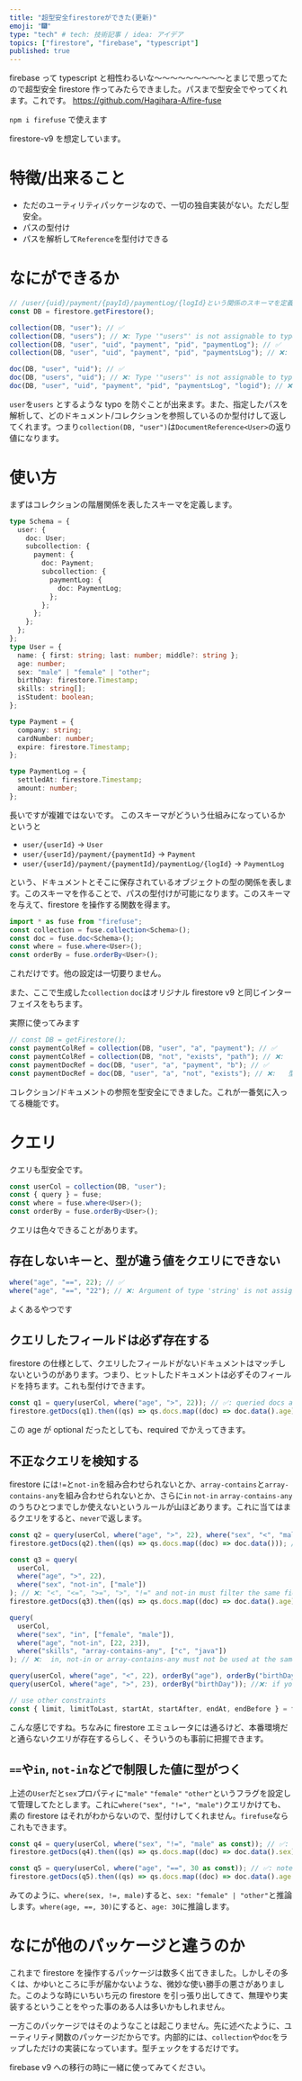 ```yaml
---
title: "超型安全firestoreができた(更新)"
emoji: "🎆"
type: "tech" # tech: 技術記事 / idea: アイデア
topics: ["firestore", "firebase", "typescript"]
published: true
---
```


firebase って typescript と相性わるいな～～～～～～～～～とまじで思ってたので超型安全 firestore 作ってみたらできました。パスまで型安全でやってくれます。これです。
https://github.com/Hagihara-A/fire-fuse

`npm i firefuse`
で使えます

firestore-v9 を想定しています。

# 特徴/出来ること

- ただのユーティリティパッケージなので、一切の独自実装がない。ただし型安全。
- パスの型付け
- パスを解析して`Reference`を型付けできる

# なにができるか

```ts
// /user/{uid}/payment/{payId}/paymentLog/{logId}という関係のスキーマを定義済とする
const DB = firestore.getFirestore();

collection(DB, "user"); // ✅
collection(DB, "users"); // ❌: Type '"users"' is not assignable to type '"user"'
collection(DB, "user", "uid", "payment", "pid", "paymentLog"); // ✅
collection(DB, "user", "uid", "payment", "pid", "paymentsLog"); // ❌: Type '"paymentsLog"' is not assignable to type '"paymentLog"'

doc(DB, "user", "uid"); // ✅
doc(DB, "users", "uid"); // ❌: Type '"users"' is not assignable to type '"user"'
doc(DB, "user", "uid", "payment", "pid", "paymentsLog", "logid"); // ❌: Type '"paymentsLog"' is not assignable to type '"paymentLog"'
```

`user`を`users` とするような typo を防ぐことが出来ます。また、指定したパスを解析して、どのドキュメント/コレクションを参照しているのか型付けして返してくれます。つまり`collection(DB, "user")`は`DocumentReference<User>`の返り値になります。

# 使い方

まずはコレクションの階層関係を表したスキーマを定義します。

```ts
type Schema = {
  user: {
    doc: User;
    subcollection: {
      payment: {
        doc: Payment;
        subcollection: {
          paymentLog: {
            doc: PaymentLog;
          };
        };
      };
    };
  };
};
type User = {
  name: { first: string; last: number; middle?: string };
  age: number;
  sex: "male" | "female" | "other";
  birthDay: firestore.Timestamp;
  skills: string[];
  isStudent: boolean;
};

type Payment = {
  company: string;
  cardNumber: number;
  expire: firestore.Timestamp;
};

type PaymentLog = {
  settledAt: firestore.Timestamp;
  amount: number;
};
```

長いですが複雑ではないです。
このスキーマがどういう仕組みになっているかというと

- `user/{userId}` -> `User`
- `user/{userId}/payment/{paymentId}` -> `Payment`
- `user/{userId}/payment/{paymentId}/paymentLog/{logId}` -> `PaymentLog`

という、ドキュメントとそこに保存されているオブジェクトの型の関係を表します。このスキーマを作ることで、パスの型付けが可能になります。このスキーマを与えて、firestore を操作する関数を得ます。

```ts
import * as fuse from "firefuse";
const collection = fuse.collection<Schema>();
const doc = fuse.doc<Schema>();
const where = fuse.where<User>();
const orderBy = fuse.orderBy<User>();
```

これだけです。他の設定は一切要りません。

また、ここで生成した`collection` `doc`はオリジナル firestore v9 と同じインターフェイスをもちます。

実際に使ってみます

```ts
// const DB = getFirestore();
const paymentColRef = collection(DB, "user", "a", "payment"); // ✅
const paymentColRef = collection(DB, "not", "exists", "path"); // ❌:     型 '["not", "exists", "path"]' を型 '["user", string, "payment"]' に割り当てることはできません。
const paymentDocRef = doc(DB, "user", "a", "payment", "b"); // ✅
const paymentDocRef = doc(DB, "user", "a", "not", "exists"); // ❌:   型 '["user", "a", "not", "exists"]' を型 '["user", string, "payment", string]' に割り当てることはできません。
```

コレクション/ドキュメントの参照を型安全にできました。これが一番気に入ってる機能です。

# クエリ

クエリも型安全です。

```ts
const userCol = collection(DB, "user");
const { query } = fuse;
const where = fuse.where<User>();
const orderBy = fuse.orderBy<User>();
```

クエリは色々できることがあります。

## 存在しないキーと、型が違う値をクエリにできない

```ts
where("age", "==", 22); // ✅
where("age", "==", "22"); // ❌: Argument of type 'string' is not assignable to parameter of type 'number'.
```

よくあるやつです

## クエリしたフィールドは必ず存在する

firestore の仕様として、クエリしたフィールドがないドキュメントはマッチしないというのがあります。つまり、ヒットしたドキュメントは必ずそのフィールドを持ちます。これも型付けできます。

```ts
const q1 = query(userCol, where("age", ">", 22)); // ✅: queried docs are typed to have `.age` property
firestore.getDocs(q1).then((qs) => qs.docs.map((doc) => doc.data().age));
```

この age が optional だったとしても、required でかえってきます。

## 不正なクエリを検知する

firestore には`!=`と`not-in`を組み合わせられないとか、`array-contains`と`array-contains-any`を組み合わせられないとか、さらに`in` `not-in` `array-contains-any`のうちひとつまでしか使えないというルールが山ほどあります。これに当てはまるクエリをすると、`never`で返します。

```ts
const q2 = query(userCol, where("age", ">", 22), where("sex", "<", "male")); // ❌: filter on multiple field (firestore's limitation).
firestore.getDocs(q2).then((qs) => qs.docs.map((doc) => doc.data())); // now, doc.data() is never

const q3 = query(
  userCol,
  where("age", ">", 22),
  where("sex", "not-in", ["male"])
); // ❌: "<", "<=", ">=", ">", "!=" and not-in must filter the same field (firestore's limitation).
firestore.getDocs(q3).then((qs) => qs.docs.map((doc) => doc.data().age)); // doc.data() is never

query(
  userCol,
  where("sex", "in", ["female", "male"]),
  where("age", "not-in", [22, 23]),
  where("skills", "array-contains-any", ["c", "java"])
); // ❌:  in, not-in or array-contains-any must not be used at the same time and appear only once (firestore's limitation).

query(userCol, where("age", "<", 22), orderBy("age"), orderBy("birthDay")); // ✅
query(userCol, where("age", ">", 23), orderBy("birthDay")); //❌: if you include a filter with a range comparison (<, <=, >, >=), your first ordering must be on the same field: (firestore's limitation)

// use other constraints
const { limit, limitToLast, startAt, startAfter, endAt, endBefore } = fuse;
```

こんな感じですね。ちなみに firestore エミュレータには通るけど、本番環境だと通らないクエリが存在するらしく、そういうのも事前に把握できます。

## `==`や`in`, `not-in`などで制限した値に型がつく

上述の`User`だと`sex`プロパティに`"male"` `"female"` `"other"`というフラグを設定して管理してたとします。これに`where("sex", "!=", "male")`クエリかけても、素の firestore はそれがわからないので、型付けしてくれません。`firefuse`ならこれもできます。

```ts
const q4 = query(userCol, where("sex", "!=", "male" as const)); // ✅: note `as const`
firestore.getDocs(q4).then((qs) => qs.docs.map((doc) => doc.data().sex)); // now, sex is `"female" | "other"` because you removed it !!

const q5 = query(userCol, where("age", "==", 30 as const)); // ✅: note `as const`
firestore.getDocs(q5).then((qs) => qs.docs.map((doc) => doc.data().age === 30)); // now age === 30, becase you queried!!
```

みてのように、`where(sex, !=, male)`すると、`sex: "female" | "other"`と推論します。`where(age, ==, 30)`にすると、`age: 30`に推論します。

# なにが他のパッケージと違うのか

これまで firestore を操作するパッケージは数多く出てきました。しかしその多くは、かゆいところに手が届かないような、微妙な使い勝手の悪さがありました。このような時にいちいち元の firestore を引っ張り出してきて、無理やり実装するということをやった事のある人は多いかもしれません。

一方このパッケージではそのようなことは起こりません。先に述べたように、ユーティリティ関数のパッケージだからです。内部的には、`collection`や`doc`をラップしただけの実装になっています。型チェックをするだけです。

firebase v9 への移行の時に一緒に使ってみてください。
